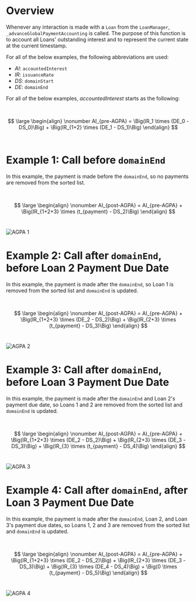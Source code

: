 # Overview

Whenever any interaction is made with a `Loan` from the `LoanManager`, `_advanceGlobalPaymentAccounting` is called. The purpose of this function is to account all Loans' outstanding interest and to represent the current state at the current timestamp.

For all of the below examples, the following abbreviations are used:
- $AI$: `accountedInterest`
- $IR$: `issuanceRate`
- $DS$: `domainStart`
- $DE$: `domainEnd`

For all of the below examples, $accountedInterest$ starts as the following:

<br/>

$$
\large
\begin{align}
\nonumber AI_{pre-AGPA} = \Big(IR_1 \times (DE_0 - DS_0)\Big) + \Big(IR_{1+2} \times (DE_1 - DS_1)\Big)
\end{align}
$$
<br/>

# Example 1: Call before `domainEnd`

In this example, the payment is made before the `domainEnd`, so no payments are removed from the sorted list.

<br/>

$$
\large
\begin{align}
\nonumber AI_{post-AGPA} = AI_{pre-AGPA} + \Big(IR_{1+2+3} \times (t_{payment} - DS_2)\Big)
\end{align}
$$
<br/>

![AGPA 1](https://user-images.githubusercontent.com/44272939/196194337-01360be6-04fb-402f-b064-d21faba1f62d.svg)

# Example 2: Call after `domainEnd`, before Loan 2 Payment Due Date

In this example, the payment is made after the `domainEnd`, so Loan 1 is removed from the sorted list and `domainEnd` is updated.

<br/>

$$
\large
\begin{align}
\nonumber AI_{post-AGPA} = AI_{pre-AGPA} + \Big(IR_{1+2+3} \times (DE_2 - DS_2)\Big) + \Big(IR_{2+3} \times (t_{payment} - DS_3)\Big)
\end{align}
$$
<br/>

![AGPA 2](https://user-images.githubusercontent.com/44272939/196194336-ce355b53-0cad-445f-a5dd-7cb34ab1865d.svg)

# Example 3: Call after `domainEnd`, before Loan 3 Payment Due Date

In this example, the payment is made after the `domainEnd` and Loan 2's payment due date, so Loans 1 and 2 are removed from the sorted list and `domainEnd` is updated.

<br/>

$$
\large
\begin{align}
\nonumber AI_{post-AGPA} = AI_{pre-AGPA} + \Big(IR_{1+2+3} \times (DE_2 - DS_2)\Big) + \Big(IR_{2+3} \times (DE_3 - DS_3)\Big) +  \Big(IR_{3} \times (t_{payment} - DS_4)\Big)
\end{align}
$$
<br/>

![AGPA 3](https://user-images.githubusercontent.com/44272939/196215192-cf45223e-fc8a-4b1e-a412-4c56ea7f9a6e.svg)

# Example 4: Call after `domainEnd`, after Loan 3 Payment Due Date

In this example, the payment is made after the `domainEnd`, Loan 2, and Loan 3's payment due dates, so Loans 1, 2 and 3 are removed from the sorted list and `domainEnd` is updated.

<br/>

$$
\large
\begin{align}
\nonumber AI_{post-AGPA} = AI_{pre-AGPA} + \Big(IR_{1+2+3} \times (DE_2 - DS_2)\Big) + \Big(IR_{2+3} \times (DE_3 - DS_3)\Big) + \Big(IR_{3} \times (DE_4 - DS_4)\Big) + \Big(0 \times (t_{payment} - DS_5)\Big)
\end{align}
$$
<br/>

![AGPA 4](https://user-images.githubusercontent.com/44272939/196194328-a16a052d-f9b0-4897-a0b4-225b9035d6d7.svg)
